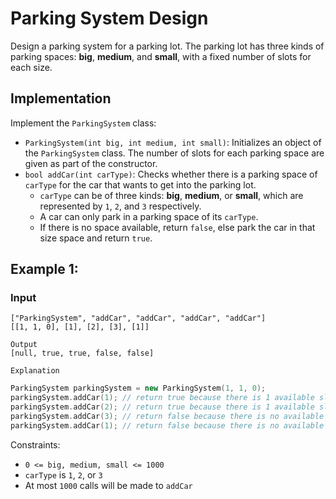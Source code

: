 # Parking System Design

Design a parking system for a parking lot. The parking lot has three kinds of parking spaces: **big**, **medium**, and **small**, with a fixed number of slots for each size.

## Implementation

Implement the `ParkingSystem` class:

- `ParkingSystem(int big, int medium, int small)`: Initializes an object of the `ParkingSystem` class. The number of slots for each parking space are given as part of the constructor.
- `bool addCar(int carType)`: Checks whether there is a parking space of `carType` for the car that wants to get into the parking lot.  
  - `carType` can be of three kinds: **big**, **medium**, or **small**, which are represented by `1`, `2`, and `3` respectively.
  - A car can only park in a parking space of its `carType`.
  - If there is no space available, return `false`, else park the car in that size space and return `true`.

## Example 1:

### Input
```plaintext
["ParkingSystem", "addCar", "addCar", "addCar", "addCar"]
[[1, 1, 0], [1], [2], [3], [1]]

Output
[null, true, true, false, false]

Explanation
```

```cpp
ParkingSystem parkingSystem = new ParkingSystem(1, 1, 0);
parkingSystem.addCar(1); // return true because there is 1 available slot for a big car
parkingSystem.addCar(2); // return true because there is 1 available slot for a medium car
parkingSystem.addCar(3); // return false because there is no available slot for a small car
parkingSystem.addCar(1); // return false because there is no available slot for a big car. It is already occupied.
```


Constraints:
- ``0 <= big, medium, small <= 1000``
- ``carType`` is ``1``, ``2``, or ``3``
- At most ``1000`` calls will be made to ``addCar``